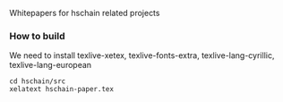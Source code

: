 Whitepapers for hschain related projects

### How to build

We need to install texlive-xetex, texlive-fonts-extra, texlive-lang-cyrillic, texlive-lang-european

```
cd hschain/src
xelatext hschain-paper.tex
```


